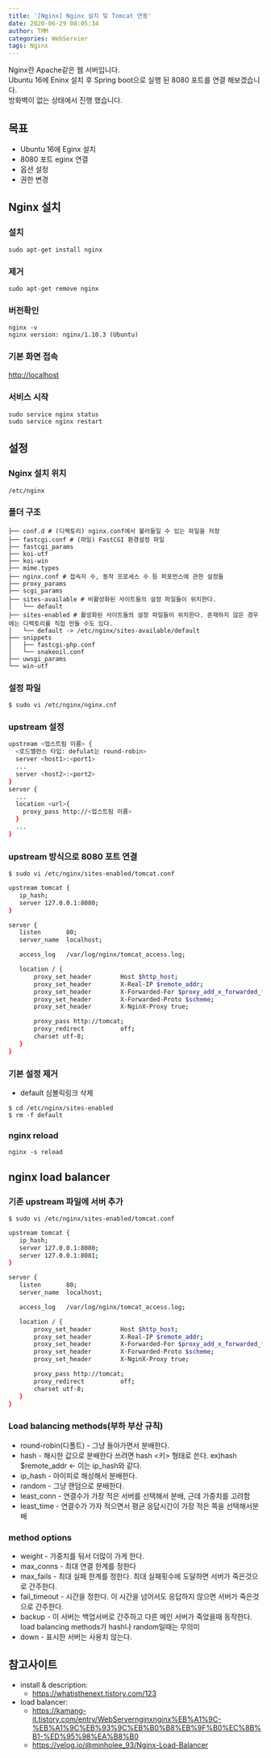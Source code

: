 ```yaml
---
title: '[Nginx] Nginx 설치 및 Tomcat 연동'
date: 2020-06-29 08:05:34
author: TMM
categories: WebServier
tags: Nginx
---
```


Nginx란 Apache같은 웹 서버입니다.<br />
Ubuntu 16에 Eninx 설치 후 Spring boot으로 실행 된 8080 포트를 연결 해보겠습니다.<br />
방화벽이 없는 상태에서 진행 했습니다.

## 목표

- Ubuntu 16에 Eginx 설치
- 8080 포트 eginx 연결
- 옵션 설정
- 권한 변경

## Nginx 설치

### 설치

```shell
sudo apt-get install nginx
```

### 제거

```shell
sudo apt-get remove nginx
```

### 버전확인

```shell
nginx -v
nginx version: nginx/1.10.3 (Ubuntu)
```

### 기본 화면 접속

[http://localhost](http://localhost)

### 서비스 시작

```shell
sudo service nginx status
sudo service nginx restart
```

## 설정

### Nginx 설치 위치

```shell
/etc/nginx
```

### 폴더 구조

```shell
├── conf.d # (디렉토리) nginx.conf에서 불러들일 수 있는 파일을 저장
├── fastcgi.conf # (파일) FastCGI 환경설정 파일
├── fastcgi_params
├── koi-utf
├── koi-win
├── mime.types
├── nginx.conf # 접속자 수, 동작 프로세스 수 등 퍼포먼스에 관한 설정들
├── proxy_params
├── scgi_params
├── sites-available # 비활성화된 사이트들의 설정 파일들이 위치한다.
│   └── default
├── sites-enabled # 활성화된 사이트들의 설정 파일들이 위치한다. 존재하지 않은 경우에는 디렉토리를 직접 만들 수도 있다.
│   └── default -> /etc/nginx/sites-available/default
├── snippets
│   ├── fastcgi-php.conf
│   └── snakeoil.conf
├── uwsgi_params
└── win-utf
```

### 설정 파일

```shell
$ sudo vi /etc/nginx/nginx.cnf
```

### upstream 설정

```bash
upstream <업스트림 이름> {
  <로드밸런스 타입: defulat는 round-robin>
  server <host1>:<port1>
  ...
  server <host2>:<port2>
}
server {
  ...
  location <url>{
    proxy_pass http://<업스트림 이름>
  }
  ...
}
```

### upstream 방식으로 8080 포트 연결

```shell
$ sudo vi /etc/nginx/sites-enabled/tomcat.conf
```

```bash
upstream tomcat {
   ip_hash;
   server 127.0.0.1:8080;
}

server {
   listen       80;
   server_name  localhost;

   access_log   /var/log/nginx/tomcat_access.log;

   location / {
       proxy_set_header        Host $http_host;
       proxy_set_header        X-Real-IP $remote_addr;
       proxy_set_header        X-Forwarded-For $proxy_add_x_forwarded_for;
       proxy_set_header        X-Forwarded-Proto $scheme;
       proxy_set_header        X-NginX-Proxy true;

       proxy_pass http://tomcat;
       proxy_redirect          off;
       charset utf-8;
   }
}
```

### 기본 설정 제거

- default 심볼릭링크 삭제

```shell
$ cd /etc/nginx/sites-enabled
$ rm -f default
```

### nginx reload

```shell
nginx -s reload
```

## nginx load balancer

### 기존 upstream 파일에 서버 추가

```shell
$ sudo vi /etc/nginx/sites-enabled/tomcat.conf
```

```bash
upstream tomcat {
   ip_hash;
   server 127.0.0.1:8080;
   server 127.0.0.1:8081;
}

server {
   listen       80;
   server_name  localhost;

   access_log   /var/log/nginx/tomcat_access.log;

   location / {
       proxy_set_header        Host $http_host;
       proxy_set_header        X-Real-IP $remote_addr;
       proxy_set_header        X-Forwarded-For $proxy_add_x_forwarded_for;
       proxy_set_header        X-Forwarded-Proto $scheme;
       proxy_set_header        X-NginX-Proxy true;

       proxy_pass http://tomcat;
       proxy_redirect          off;
       charset utf-8;
   }
}
```

### Load balancing methods(부하 부산 규칙)

- round-robin(디폴트) - 그냥 돌아가면서 분배한다.
- hash - 해시한 값으로 분배한다 쓰려면 hash <키> 형태로 쓴다. ex)hash \$remote_addr <- 이는 ip_hash와 같다.
- ip_hash - 아이피로 해싱해서 분배한다.
- random - 그냥 랜덤으로 분배한다.
- least_conn - 연결수가 가장 적은 서버를 선택해서 분배, 근데 가중치를 고려함
- least_time - 연결수가 가자 적으면서 평균 응답시간이 가장 적은 쪽을 선택해서분배

### method options

- weight - 가중치를 둬서 더많이 가게 한다.
- max_conns - 최대 연결 한계를 정한다
- max_fails - 최대 실패 한계를 정한다. 최대 실패횟수에 도달하면 서버가 죽은것으로 간주한다.
- fail_timeout - 시간을 정한다. 이 시간을 넘어서도 응답하지 않으면 서버가 죽은것으로 간주한다.
- backup - 이 서버는 백업서버로 간주하고 다른 메인 서버가 죽었을때 동작한다. load balancing methods가 hash나 random일때는 무의미
- down - 표시한 서버는 사용치 않는다.

## 참고사이트

- install & description:
  - https://whatisthenext.tistory.com/123
- load balancer:
  - https://kamang-it.tistory.com/entry/WebServernginxnginx%EB%A1%9C-%EB%A1%9C%EB%93%9C%EB%B0%B8%EB%9F%B0%EC%8B%B1-%ED%95%98%EA%B8%B0
  - https://velog.io/@minholee_93/Nginx-Load-Balancer

```toc

```
